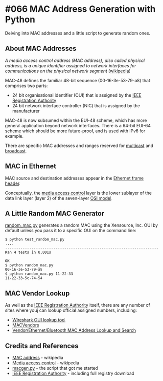 # #066 MAC Address Generation with Python

Delving into MAC addresses and a little script to generate random ones.

## About MAC Addresses

*A media access control address (MAC address), also called physical address, is a unique identifier assigned to network interfaces for communications on the physical network segment* ([wikipedia](https://en.wikipedia.org/wiki/MAC_address))

MAC-48 defines the familiar 48-bit sequence (00-16-3e-53-79-a8) that comprises two parts:
* 24 bit organisational identifier (OUI) that is assigned by the [IEEE Registration Authority](https://regauth.standards.ieee.org/standards-ra-web/pub/view.html#registries)
* 24 bit network interface controller (NIC) that is assigned by the manufacturer

MAC-48 is now subsumed within the EUI-48 scheme, which has more general application beyond network interfaces.
There is a 64-bit EUI-64 scheme which should be more future-proof, and is used with IPv6 for example.

There are specific MAC addresses and ranges reserved for
[multicast](https://en.wikipedia.org/wiki/Multicast_address#Ethernet)
and [broadcast](https://en.wikipedia.org/wiki/Broadcast_address#Ethernet).

## MAC in Ethernet

MAC source and destination addresses appear in the [Ethernet frame header](https://en.wikipedia.org/wiki/Ethernet_frame).

Conceptually, the [media access control](https://en.wikipedia.org/wiki/Media_access_control) layer
is the lower sublayer of the data link layer (layer 2) of the seven-layer [OSI model](https://en.wikipedia.org/wiki/OSI_model).

## A Little Random MAC Generator

[random_mac.py](./random_mac.py) generates a random MAC
using the Xensource, Inc. OUI by default unless you
pass it to a specific OUI on the command line:

```
$ python test_random_mac.py
....
----------------------------------------------------------------------
Ran 4 tests in 0.001s

OK
$ python random_mac.py
00-16-3e-53-79-a8
$ python random_mac.py 11-22-33
11-22-33-5c-74-54
```

## MAC Vendor Lookup

As well as the [IEEE Registration Authority](https://regauth.standards.ieee.org/standards-ra-web/pub/view.html#registries) itself,
there are any number of sites where youj can lookup official assigned numbers, including:

* [Wireshark OUI lookup tool](https://www.wireshark.org/tools/oui-lookup.html)
* [MACVendors](http://www.macvendors.com/)
* [Vendor/Ethernet/Bluetooth MAC Address Lookup and Search](http://www.coffer.com/mac_find/)

## Credits and References
* [MAC address](https://en.wikipedia.org/wiki/MAC_address) - wikipedia
* [Media access control](https://en.wikipedia.org/wiki/Media_access_control) - wikipedia
* [macgen.py](http://www.linux-kvm.com/sites/default/files/macgen.py) - the script that got me started
* [IEEE Registration Authority](https://regauth.standards.ieee.org/standards-ra-web/pub/view.html#registries) - including full registry download
